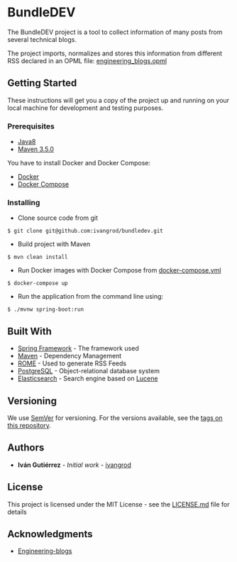 # BundleDEV

The BundleDEV project is a tool to collect information of many posts from several technical blogs.

The project imports, normalizes and stores this information from different RSS declared in an OPML file: [engineering_blogs.opml](./bundledev-feed-collector/src/main/resources/opml/engineering_blogs.opml)

## Getting Started

These instructions will get you a copy of the project up and running on your local machine for development and testing purposes.

### Prerequisites

- [Java8](http://www.oracle.com/technetwork/java/javase/downloads/index.html)
- [Maven 3.5.0](https://maven.apache.org/download.cgi)

You have to install Docker and Docker Compose:

- [Docker](https://docs.docker.com/installation/#installation)
- [Docker Compose](https://docs.docker.com/compose/install)

### Installing

* Clone source code from git

```
$ git clone git@github.com:ivangrod/bundledev.git
```

* Build project with Maven

```
$ mvn clean install
```

* Run Docker images with Docker Compose from [docker-compose.yml](./docker/docker-compose.yml)

```
$ docker-compose up
```

* Run the application from the command line using:

```
$ ./mvnw spring-boot:run
```

## Built With

* [Spring Framework](https://spring.io/) - The framework used
* [Maven](https://maven.apache.org/) - Dependency Management
* [ROME](https://rometools.github.io/rome/) - Used to generate RSS Feeds
* [PostgreSQL](https://www.postgresql.org/) - Object-relational database system
* [Elasticsearch](https://www.elastic.co/products/elasticsearch) - Search engine based on [Lucene](https://lucene.apache.org/core/)

## Versioning

We use [SemVer](http://semver.org/) for versioning. For the versions available, see the [tags on this repository](https://github.com/ivangrod/bundledev/releases).

## Authors

* **Iván Gutiérrez** - *Initial work* - [ivangrod](https://github.com/ivangrod)

## License

This project is licensed under the MIT License - see the [LICENSE.md](LICENSE.md) file for details

## Acknowledgments

* [Engineering-blogs](https://github.com/kilimchoi/engineering-blogs)

